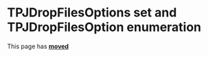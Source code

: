 # TPJDropFilesOptions set and TPJDropFilesOption enumeration #

This page has [**moved**](https://lib-docs.delphidabbler.com/DropFiles/5/API/TPJDropFilesOptions)